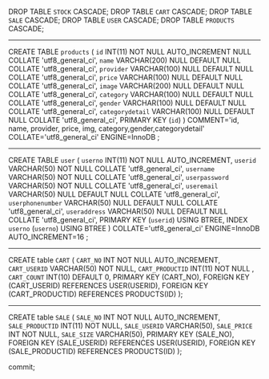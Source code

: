 DROP TABLE `STOCK` CASCADE;
DROP TABLE `CART` CASCADE;
DROP TABLE `SALE` CASCADE;
DROP TABLE `USER` CASCADE;
DROP TABLE `PRODUCTS` CASCADE;

---

CREATE TABLE `products` (
   `id` INT(11) NOT NULL AUTO_INCREMENT NULL COLLATE 'utf8_general_ci',
   `name` VARCHAR(200) NULL DEFAULT NULL COLLATE 'utf8_general_ci',
   `provider` VARCHAR(100) NULL DEFAULT NULL COLLATE 'utf8_general_ci',
   `price` VARCHAR(100) NULL DEFAULT NULL COLLATE 'utf8_general_ci',
   `image` VARCHAR(200) NULL DEFAULT NULL COLLATE 'utf8_general_ci',
   `category` VARCHAR(100) NULL DEFAULT NULL COLLATE 'utf8_general_ci',
   `gender` VARCHAR(100) NULL DEFAULT NULL COLLATE 'utf8_general_ci',
   `categorydetail` VARCHAR(100) NULL DEFAULT NULL COLLATE 'utf8_general_ci',
   PRIMARY KEY (`id`)
)
COMMENT='id, name, provider, price, img, category,gender,categorydetail'
COLLATE='utf8_general_ci'
ENGINE=InnoDB
;

---

CREATE TABLE `user` (
	`userno` INT(11) NOT NULL AUTO_INCREMENT,
	`userid` VARCHAR(50) NOT NULL COLLATE 'utf8_general_ci',
	`username` VARCHAR(50) NOT NULL COLLATE 'utf8_general_ci',
	`userpassword` VARCHAR(50) NOT NULL COLLATE 'utf8_general_ci',
	`useremail` VARCHAR(50) NULL DEFAULT NULL COLLATE 'utf8_general_ci',
	`userphonenumber` VARCHAR(50) NULL DEFAULT NULL COLLATE 'utf8_general_ci',
	`useraddress` VARCHAR(50) NULL DEFAULT NULL COLLATE 'utf8_general_ci',
	PRIMARY KEY (`userid`) USING BTREE,
	INDEX `userno` (`userno`) USING BTREE
)
COLLATE='utf8_general_ci'
ENGINE=InnoDB
AUTO_INCREMENT=16
;

---

CREATE table `CART` (
	`CART_NO` INT NOT NULL AUTO_INCREMENT,
	`CART_USERID` VARCHAR(50) NOT NULL,
	`CART_PRODUCTID` INT(11) NOT NULL ,
	`CART_COUNT` INT(10) DEFAULT 0,
	PRIMARY KEY (CART_NO),
	FOREIGN KEY (CART_USERID) REFERENCES USER(USERID),
	FOREIGN KEY (CART_PRODUCTID) REFERENCES PRODUCTS(ID)
);

---

CREATE table `SALE` (
	`SALE_NO` INT NOT NULL AUTO_INCREMENT,
	`SALE_PRODUCTID` INT(11) NOT NULL,
	`SALE_USERID` VARCHAR(50),
	`SALE_PRICE` INT NOT NULL,
	`SALE_SIZE` VARCHAR(50),
	PRIMARY KEY (SALE_NO),
	FOREIGN KEY (SALE_USERID) REFERENCES USER(USERID),
	FOREIGN KEY (SALE_PRODUCTID) REFERENCES PRODUCTS(ID)
);


commit;
